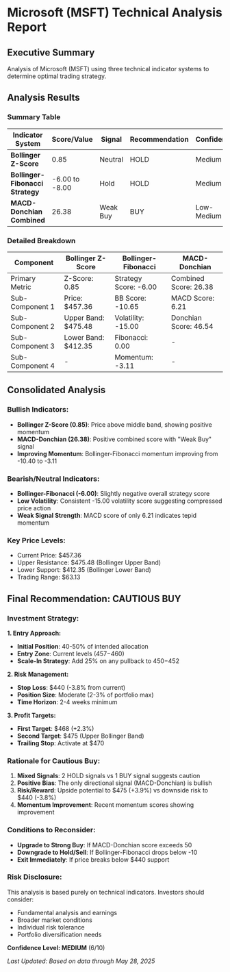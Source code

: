 # Microsoft (MSFT) Technical Analysis Report

## Executive Summary
Analysis of Microsoft (MSFT) using three technical indicator systems to determine optimal trading strategy.

## Analysis Results

### Summary Table

| Indicator System | Score/Value | Signal | Recommendation | Confidence |
|-----------------|-------------|---------|----------------|------------|
| **Bollinger Z-Score** | 0.85 | Neutral | HOLD | Medium |
| **Bollinger-Fibonacci Strategy** | -6.00 to -8.00 | Hold | HOLD | Medium |
| **MACD-Donchian Combined** | 26.38 | Weak Buy | BUY | Low-Medium |

### Detailed Breakdown

| Component | Bollinger Z-Score | Bollinger-Fibonacci | MACD-Donchian |
|-----------|-------------------|---------------------|---------------|
| Primary Metric | Z-Score: 0.85 | Strategy Score: -6.00 | Combined Score: 26.38 |
| Sub-Component 1 | Price: $457.36 | BB Score: -10.65 | MACD Score: 6.21 |
| Sub-Component 2 | Upper Band: $475.48 | Volatility: -15.00 | Donchian Score: 46.54 |
| Sub-Component 3 | Lower Band: $412.35 | Fibonacci: 0.00 | - |
| Sub-Component 4 | - | Momentum: -3.11 | - |

## Consolidated Analysis

### Bullish Indicators:
- **Bollinger Z-Score (0.85)**: Price above middle band, showing positive momentum
- **MACD-Donchian (26.38)**: Positive combined score with "Weak Buy" signal
- **Improving Momentum**: Bollinger-Fibonacci momentum improving from -10.40 to -3.11

### Bearish/Neutral Indicators:
- **Bollinger-Fibonacci (-6.00)**: Slightly negative overall strategy score
- **Low Volatility**: Consistent -15.00 volatility score suggesting compressed price action
- **Weak Signal Strength**: MACD score of only 6.21 indicates tepid momentum

### Key Price Levels:
- Current Price: $457.36
- Upper Resistance: $475.48 (Bollinger Upper Band)
- Lower Support: $412.35 (Bollinger Lower Band)
- Trading Range: $63.13

## Final Recommendation: **CAUTIOUS BUY**

### Investment Strategy:

**1. Entry Approach:**
- **Initial Position**: 40-50% of intended allocation
- **Entry Zone**: Current levels ($457-$460)
- **Scale-In Strategy**: Add 25% on any pullback to $450-$452

**2. Risk Management:**
- **Stop Loss**: $440 (-3.8% from current)
- **Position Size**: Moderate (2-3% of portfolio max)
- **Time Horizon**: 2-4 weeks minimum

**3. Profit Targets:**
- **First Target**: $468 (+2.3%)
- **Second Target**: $475 (Upper Bollinger Band)
- **Trailing Stop**: Activate at $470

### Rationale for Cautious Buy:
1. **Mixed Signals**: 2 HOLD signals vs 1 BUY signal suggests caution
2. **Positive Bias**: The only directional signal (MACD-Donchian) is bullish
3. **Risk/Reward**: Upside potential to $475 (+3.9%) vs downside risk to $440 (-3.8%)
4. **Momentum Improvement**: Recent momentum scores showing improvement

### Conditions to Reconsider:
- **Upgrade to Strong Buy**: If MACD-Donchian score exceeds 50
- **Downgrade to Hold/Sell**: If Bollinger-Fibonacci drops below -10
- **Exit Immediately**: If price breaks below $440 support

### Risk Disclosure:
This analysis is based purely on technical indicators. Investors should consider:
- Fundamental analysis and earnings
- Broader market conditions
- Individual risk tolerance
- Portfolio diversification needs

**Confidence Level: MEDIUM** (6/10)

*Last Updated: Based on data through May 28, 2025*